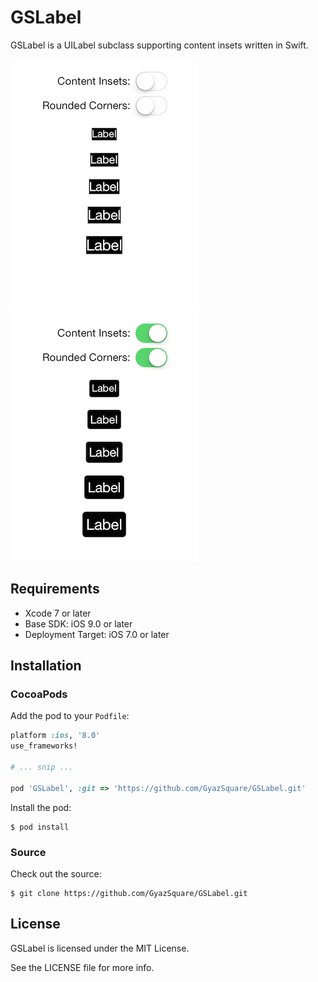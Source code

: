 # GSLabel

GSLabel is a UILabel subclass supporting content insets written in Swift.

![Contents Insets Off](https://github.com/GyazSquare/GSLabel/raw/develop/images/content-insets-off.png "Contents Insets Off")
![Contents Insets On](https://github.com/GyazSquare/GSLabel/raw/develop/images/content-insets-on.png "Contents Insets On")

## Requirements

* Xcode 7 or later
* Base SDK: iOS 9.0 or later
* Deployment Target: iOS 7.0 or later

## Installation

### CocoaPods

Add the pod to your `Podfile`:

```ruby
platform :ios, '8.0'
use_frameworks!

# ... snip ...

pod 'GSLabel', :git => 'https://github.com/GyazSquare/GSLabel.git'
```

Install the pod:

```shell
$ pod install
```

### Source

Check out the source:

```shell
$ git clone https://github.com/GyazSquare/GSLabel.git
```

## License

GSLabel is licensed under the MIT License.

See the LICENSE file for more info.
